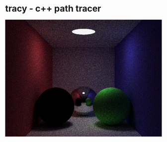 # tracy - c++ path tracer

![screenshot](https://raw.githubusercontent.com/catchouli/tracy/master/screenshot.png)
